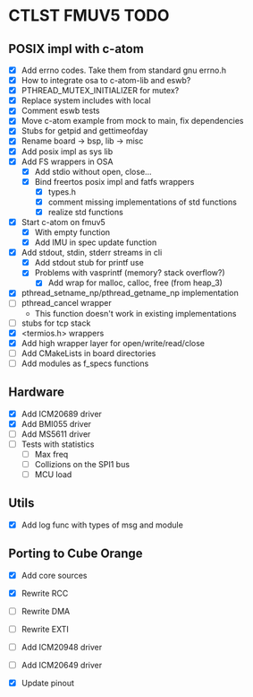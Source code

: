 # CTLST FMUV5 TODO
## POSIX impl with c-atom
- [x] Add errno codes. Take them from standard gnu errno.h
- [x] How to integrate osa to c-atom-lib and eswb?
- [x] PTHREAD_MUTEX_INITIALIZER for mutex?
- [x] Replace system includes with local
- [x] Comment eswb tests
- [x] Move c-atom example from mock to main, fix dependencies
- [x] Stubs for getpid and gettimeofday
- [x] Rename board -> bsp, lib -> misc
- [x] Add posix impl as sys lib
- [x] Add FS wrappers in OSA
  - [x] Add stdio without open, close...
  - [x] Bind freertos posix impl and fatfs wrappers
      - [x] types.h
      - [x] comment missing implementations of std functions
      - [x] realize std functions
- [x] Start c-atom on fmuv5
  - [x] With empty function
  - [x] Add IMU in spec update function
- [x] Add stdout, stdin, stderr streams in cli
  - [x] Add stdout stub for printf use
  - [x] Problems with vasprintf (memory? stack overflow?)
      - [x] Add wrap for malloc, calloc, free (from heap_3)
- [x] pthread_setname_np/pthread_getname_np implementation
- [ ] pthread_cancel wrapper
  - This function doesn't work in existing implementations
- [ ] stubs for tcp stack
- [x] <termios.h> wrappers
- [x] Add high wrapper layer for open/write/read/close
- [ ] Add CMakeLists in board directories
- [ ] Add modules as f_specs functions

## Hardware
- [x] Add ICM20689 driver
- [x] Add BMI055 driver
- [ ] Add MS5611 driver
- [ ] Tests with statistics
  - [ ] Max freq
  - [ ] Collizions on the SPI1 bus
  - [ ] MCU load

## Utils
- [x] Add log func with types of msg and module

## Porting to Cube Orange
- [x] Add core sources
- [x] Rewrite RCC
- [ ] Rewrite DMA
- [ ] Rewrite EXTI
- [ ] Add ICM20948 driver
- [ ] Add ICM20649 driver
- [x] Update pinout


